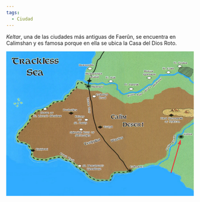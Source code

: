 ```yaml
---
tags:
  - Ciudad
---
```

*Keltar*, una de las ciudades más antiguas de Faerûn, se encuentra en Calimshan y es famosa porque en ella se ubica la Casa del Dios Roto.

![Keltar](../../Imagenes/Keltar.png)